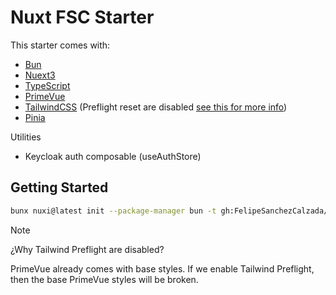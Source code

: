 # Nuxt FSC Starter

This starter comes with:
- [Bun](https://bun.sh/)
- [Nuext3](https://nuxt.com/)
- [TypeScript](https://www.typescriptlang.org/)
- [PrimeVue](https://primevue.org/)
- [TailwindCSS](https://tailwindcss.com/) (Preflight reset are disabled [see this for more info](https://tailwindcss.com/docs/preflight))
- [Pinia](https://pinia.vuejs.org/ssr/nuxt.html)

Utilities
- Keycloak auth composable (useAuthStore)

## Getting Started

```bash
bunx nuxi@latest init --package-manager	bun -t gh:FelipeSanchezCalzada/nuxt-fsc-starter-template <project-name>
```

> [!NOTE]  
> ¿Why Tailwind Preflight are disabled?
> 
> PrimeVue already comes with base styles. If we enable Tailwind Preflight, then the base PrimeVue styles will be broken.